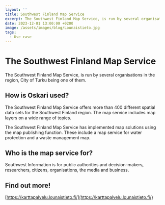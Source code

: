```yaml
---
layout: ''
title: Southwest Finland Map Service
excerpt: The Southwest Finland Map Service, is run by several organisations in the region, City of Turku being one of them.
date: 2023-12-01 13:00:00 +0200
image: /assets/images/blog/Lounaistieto.jpg
tags:
  - Use case
---
```


# The Southwest Finland Map Service

The Southwest Finland Map Service, is run by several organisations in the region, City of Turku being one of them.

## How is Oskari used?

The Southwest Finland Map Service offers more than 400 different spatial data sets for the Southwest Finland region. The map service includes map layers on a wide range of topics.

The Southwest Finland Map Service has implemented map solutions using the map publishing function. These include a map service for water protection and a waste management map.

## Who is the map service for?

Southwest Information is for public authorities and decision-makers, researchers, citizens, organisations, the media and business.

## Find out more!

[https://karttapalvelu.lounaistieto.fi/](https://karttapalvelu.lounaistieto.fi/)